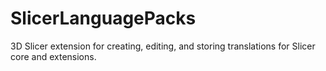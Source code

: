 # SlicerLanguagePacks

3D Slicer extension for creating, editing, and storing translations for Slicer core and extensions.
